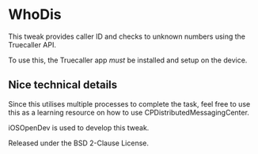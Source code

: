 # WhoDis
This tweak provides caller ID and checks to unknown numbers using the Truecaller API. 

To use this, the Truecaller app *must* be installed and setup on the device.

## Nice technical details
Since this utilises multiple processes to complete the task, feel free to use this as a learning resource on how to use CPDistributedMessagingCenter. 

iOSOpenDev is used to develop this tweak.

Released under the BSD 2-Clause License.
